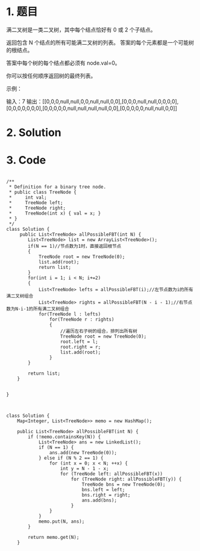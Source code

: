 # 1. 题目
满二叉树是一类二叉树，其中每个结点恰好有 0 或 2 个子结点。

返回包含 N 个结点的所有可能满二叉树的列表。 答案的每个元素都是一个可能树的根结点。

答案中每个树的每个结点都必须有 node.val=0。

你可以按任何顺序返回树的最终列表。

 

示例：

输入：7
输出：[[0,0,0,null,null,0,0,null,null,0,0],[0,0,0,null,null,0,0,0,0],[0,0,0,0,0,0,0],[0,0,0,0,0,null,null,null,null,0,0],[0,0,0,0,0,null,null,0,0]]
# 2. Solution
# 3. Code
```

/**
 * Definition for a binary tree node.
 * public class TreeNode {
 *     int val;
 *     TreeNode left;
 *     TreeNode right;
 *     TreeNode(int x) { val = x; }
 * }
 */
class Solution {
     public List<TreeNode> allPossibleFBT(int N) {
        List<TreeNode> list = new ArrayList<TreeNode>();
        if(N == 1)//节点数为1时，直接返回根节点
        {
            TreeNode root = new TreeNode(0);
            list.add(root);
            return list;
        }
        for(int i = 1; i < N; i+=2)
        {
            List<TreeNode> lefts = allPossibleFBT(i);//左节点数为i的所有满二叉树组合
            List<TreeNode> rights = allPossibleFBT(N - i - 1);//右节点数为N-i-1的所有满二叉树组合
            for(TreeNode l : lefts)
                for(TreeNode r : rights)
                {
                    //遍历左右子树的组合，排列出所有树
                    TreeNode root = new TreeNode(0);
                    root.left = l;
                    root.right = r;
                    list.add(root);
                }
        }
 
        return list;
    }
 
  
}
 

```

```

class Solution {
    Map<Integer, List<TreeNode>> memo = new HashMap();
 
    public List<TreeNode> allPossibleFBT(int N) {
        if (!memo.containsKey(N)) {
            List<TreeNode> ans = new LinkedList();
            if (N == 1) {
                ans.add(new TreeNode(0));
            } else if (N % 2 == 1) {
                for (int x = 0; x < N; ++x) {
                    int y = N - 1 - x;
                    for (TreeNode left: allPossibleFBT(x))
                        for (TreeNode right: allPossibleFBT(y)) {
                            TreeNode bns = new TreeNode(0);
                            bns.left = left;
                            bns.right = right;
                            ans.add(bns);
                        }
                }
            }
            memo.put(N, ans);
        }
 
        return memo.get(N);
    }


```